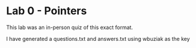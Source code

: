 # Lab 0 - Pointers
This lab was an in-person quiz of this exact format.

I have generated a questions.txt and answers.txt using wbuziak as the key
